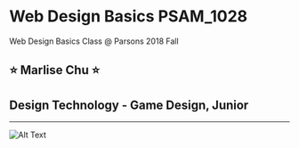 # Web Design Basics PSAM_1028
Web Design Basics Class @ Parsons 2018 Fall


## :star: Marlise Chu :star:
## Design Technology - Game Design, Junior 

---

![Alt Text](https://scontent.fnyc1-1.fna.fbcdn.net/v/t31.0-8/18077073_10212815795729647_8066724533503912715_o.jpg?oh=95f9e55156ff7c62f2a3934c5b5ceb8c&oe=5AEA3935)
